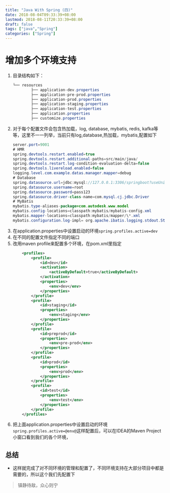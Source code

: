 ```yaml
---
title: "Java With Spring (四)"
date: 2018-08-04T09:33:39+08:00
lastmod: 2018-08-11T20:33:39+08:00
draft: false
tags: ["java","Spring"]
categories: ["Spring"]
---
```


# 增加多个环境支持
1. 目录结构如下：
    ```java
    └── resources
            ├── application-dev.properties
            ├── application-pre-prod.properties
            ├── application-prod.properties
            ├── application-staging.properties
            ├── application-test.properties
            ├── application.properties
            ├── customize.properties
    ```
2. 对于每个配置文件会包含热加载，log, database, mybatis, redis, kafka等等，这里不一一列举，当前只有log,database,热加载，mybatis,配置如下
    ```java
    server.port=9001
    # HMR
    spring.devtools.restart.enabled=true
    spring.devtools.restart.additional-paths=src/main/java/
    spring.devtools.restart.log-condition-evaluation-delta=false
    spring.devtools.livereload.enabled=false
    logging.level.com.example.datas.manager.mapper=debug
    # Database
    spring.datasource.url=jdbc:mysql://127.0.0.1:3306/springboot?useUnicode=true&characterEncoding=utf8&useSSL=false&serverTimezone=GMT%2B8
    spring.datasource.username=root
    spring.datasource.password=pass123
    spring.datasource.driver-class-name=com.mysql.cj.jdbc.Driver
    # MyBatis
    mybatis.type-aliases-package=com.autodesk.www.model
    mybatis.config-locations=classpath:mybatis/mybatis-config.xml
    mybatis.mapper-locations=classpath:mybatis/mapper/\*.xml 
    mybatis.configuration.log-impl= org.apache.ibatis.logging.stdout.StdOutImpl

    ```
3. 在application.properties中设置启动的环境```spring.profiles.active=dev```
4. 在不同的配置文件指定不同的端口
5. 改用maven profile来配置多个环境，在pom.xml里指定
    ```xml
        <profiles>
            <profile>
                <id>dev</id>
                <activation>
                    <activeByDefault>true</activeByDefault>
                </activation>
                <properties>
                    <env>dev</env>
                </properties>
            </profile>
            <profile>
                <id>staging</id>
                <properties>
                    <env>staging</env>
                </properties>
            </profile>
            <profile>
                <id>preprod</id>
                <properties>
                    <env>pre-prod</env>
                </properties>
            </profile>
            <profile>
                <id>prod</id>
                <properties>
                    <env>prod</env>
                </properties>
            </profile>
            <profile>
                <id>test</id>
                <properties>
                    <env>test</env>
                </properties>
            </profile>
        </profiles>
    ```
6. 把上面application.properties中设置启动的环境```spring.profiles.active=@env@```这样配置后，可以在IDEA的Maven Project小窗口看到我们的各个环境，

## 总结
* 这样就完成了对不同环境的管理和配置了，不同环境支持在大部分项目中都是需要的，所以这个我们先配置下

> 镇静待敌，众心则宁

